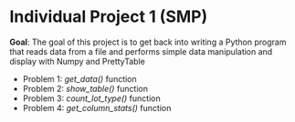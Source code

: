 # Individual Project 1 (SMP)

**Goal**: The goal of this project is to get back into writing a Python program that reads data from a file and performs simple data manipulation and display with Numpy and PrettyTable

- Problem 1: *get_data()* function
- Problem 2: *show_table()* function
- Problem 3: *count_lot_type()* function
- Problem 4: *get_column_stats()* function
